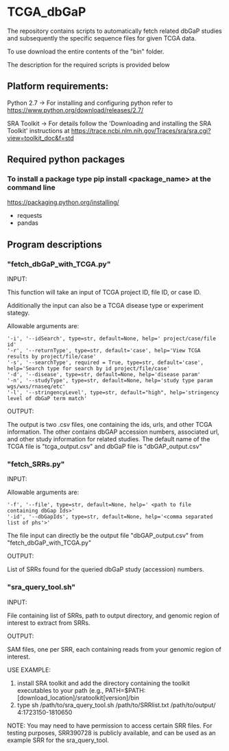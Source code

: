 # TCGA_dbGaP

The repository contains scripts to automatically fetch related dbGaP studies and subsequently the specific sequence files for given TCGA data.

To use download the entire contents of the "bin" folder.

The description for the required scripts is provided below

## Platform requirements:
Python 2.7 -> For installing and configuring python refer to https://www.python.org/download/releases/2.7/

SRA Toolkit -> For details follow the 'Downloading and installing the SRA Toolkit' instructions at https://trace.ncbi.nlm.nih.gov/Traces/sra/sra.cgi?view=toolkit_doc&f=std

## Required python packages
### To install a package type pip install <package_name> at the command line
<url>https://packaging.python.org/installing/</url>
* requests
* pandas

## Program descriptions

### "fetch_dbGaP_with_TCGA.py"
INPUT:

This function will take an input of TCGA project ID, file ID, or case ID.

Additionally the input can also be a TCGA disease type or experiment stategy.

Allowable arguments are:

    '-i', '--idSearch', type=str, default=None, help=' project/case/file id'
    '-r', '--returnType', type=str, default='case', help='View TCGA results by project/file/case'
    '-s', '--searchType', required = True, type=str, default='case', help='Search type for search by id project/file/case'
    '-d', '--disease', type=str, default=None, help='disease param'
    '-n', '--studyType', type=str, default=None, help='study type param wgs/wxs/rnaseq/etc'
    '-l', '--stringencyLevel', type=str, default="high", help='stringency level of dbGaP term match'

OUTPUT:

The output is two .csv files, one containing the ids, urls, and other TCGA information. The other contains dbGAP accession numbers, associated url, and other study information for related studies.
The default name of the TCGA file is "tcga_output.csv" and dbGaP file is "dbGAP_output.csv"

### "fetch_SRRs.py"
INPUT:

Allowable arguments are:

    '-f', '--file', type=str, default=None, help=' <path to file containing dbGap Ids>'
    '-id', '--dbGapIds', type=str, default=None, help='<comma separated list of phs'>'

The file input can directly be the output file "dbGAP_output.csv" from "fetch_dbGaP_with_TCGA.py"

OUTPUT:

List of SRRs found for the queried dbGaP study (accession) numbers.

### "sra_query_tool.sh"
INPUT:

File containing list of SRRs, path to output directory, and genomic region of interest to extract from SRRs.

OUTPUT:

SAM files, one per SRR, each containing reads from your genomic region of interest.

USE EXAMPLE:
1. install SRA toolkit and add the directory containing the toolkit executables to your path (e.g., PATH=$PATH:[download_location]/sratoolkit[version]/bin
2. type sh /path/to/sra_query_tool.sh /path/to/SRRlist.txt /path/to/output/ 4:1723150-1810650

NOTE: You may need to have permission to access certain SRR files.  For testing purposes, SRR390728 is publicly available, and can be used as an example SRR for the sra_query_tool.

